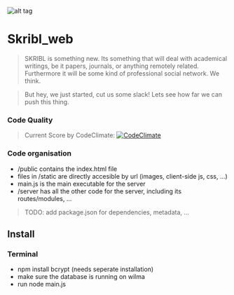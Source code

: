 ![alt tag](https://dl.dropboxusercontent.com/u/7276586/logo.gif)

Skribl_web
==========

> SKRIBL is something new. Its something that will deal with academical writings, be it papers, journals, or anything remotely related. Furthermore it will be some kind of professional social network. We think.

> But hey, we just started, cut us some slack! Lets see how far we can push this thing.

### Code Quality

> Current Score by CodeClimate:  [![CodeClimate](https://codeclimate.com/github/SKRIBLDEV/Skribl_web/badges/gpa.svg)](https://codeclimate.com/github/SKRIBLDEV/Skribl_web)

### Code organisation

- /public contains the index.html file
- files in /static are directly accesible by url (images, client-side js, css, ...)
- main.js is the main executable for the server
- /server has all the other code for the server, including its routes/modules, ...

> TODO: add package.json for dependencies, metadata, ...

## Install

### Terminal

- npm install bcrypt (needs seperate installation)
- make sure the database is running on wilma
- run node main.js
